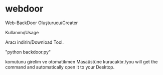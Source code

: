 # webdoor
Web-BackDoor Oluşturucu/Creater

Kullanımı/Usage

Aracı indirin/Download Tool.

"python backdoor.py"

komutunu girelim ve otomatikmen Masaüstüne kuracaktır./you will get the command and automatically open it to your Desktop.

